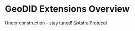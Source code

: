 # GeoDID Extensions Overview

Under construction - stay tuned! [@AstralProtocol](https://twitter.com/AstralProtocol)

